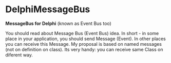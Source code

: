 # DelphiMessageBus
<b>MessageBus for Delphi</b> (known as Event Bus too)

You should read about Message Bus (Event Bus) idea. 
In short - in some place in your application, you should send Message (Event). In other places you can receive this Message.
My proposal is based on named messages (not on definition on class). Its very handy: you can receive same Class on diferent way.
